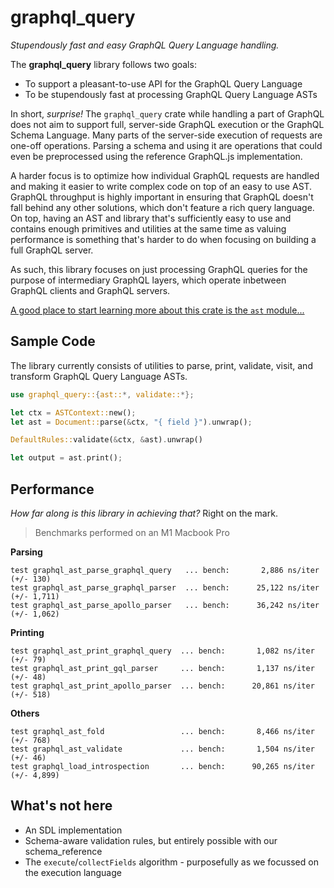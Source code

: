 # graphql_query

_Stupendously fast and easy GraphQL Query Language handling._

The **graphql_query** library follows two goals:

- To support a pleasant-to-use API for the GraphQL Query Language
- To be stupendously fast at processing GraphQL Query Language ASTs

In short, _surprise!_ The `graphql_query` crate while handling a part of GraphQL does
not aim to support full, server-side GraphQL execution or the GraphQL Schema Language.
Many parts of the server-side execution of requests are one-off operations. Parsing a schema
and using it are operations that could even be preprocessed using the reference GraphQL.js
implementation.

A harder focus is to optimize how individual GraphQL requests are handled and making it easier
to write complex code on top of an easy to use AST.
GraphQL throughput is highly important in ensuring that GraphQL doesn't fall behind any other
solutions, which don't feature a rich query language.
On top, having an AST and library that's sufficiently easy to use and contains enough primitives
and utilities at the same time as valuing performance is something that's harder to do when
focusing on building a full GraphQL server.

As such, this library focuses on just processing GraphQL queries for the purpose of
intermediary GraphQL layers, which operate inbetween GraphQL clients and GraphQL servers.

[A good place to start learning more about this crate is the `ast` module...](src/ast/mod.rs)

## Sample Code

The library currently consists of utilities to parse, print, validate, visit, and transform
GraphQL Query Language ASTs.

```rust
use graphql_query::{ast::*, validate::*};

let ctx = ASTContext::new();
let ast = Document::parse(&ctx, "{ field }").unwrap();

DefaultRules::validate(&ctx, &ast).unwrap()

let output = ast.print();
```

## Performance

_How far along is this library in achieving that?_ Right on the mark.

> Benchmarks performed on an M1 Macbook Pro

**Parsing**

```
test graphql_ast_parse_graphql_query   ... bench:       2,886 ns/iter (+/- 130)
test graphql_ast_parse_graphql_parser  ... bench:      25,122 ns/iter (+/- 1,711)
test graphql_ast_parse_apollo_parser   ... bench:      36,242 ns/iter (+/- 1,062)
```

**Printing**

```
test graphql_ast_print_graphql_query  ... bench:       1,082 ns/iter (+/- 79)
test graphql_ast_print_gql_parser     ... bench:       1,137 ns/iter (+/- 48)
test graphql_ast_print_apollo_parser  ... bench:      20,861 ns/iter (+/- 518)
```

**Others**

```
test graphql_ast_fold                 ... bench:       8,466 ns/iter (+/- 768)
test graphql_ast_validate             ... bench:       1,504 ns/iter (+/- 46)
test graphql_load_introspection       ... bench:      90,265 ns/iter (+/- 4,899)
```

## What's not here

- An SDL implementation
- Schema-aware validation rules, but entirely possible with our schema_reference
- The `execute`/`collectFields` algorithm - purposefully as we focussed on the execution language
